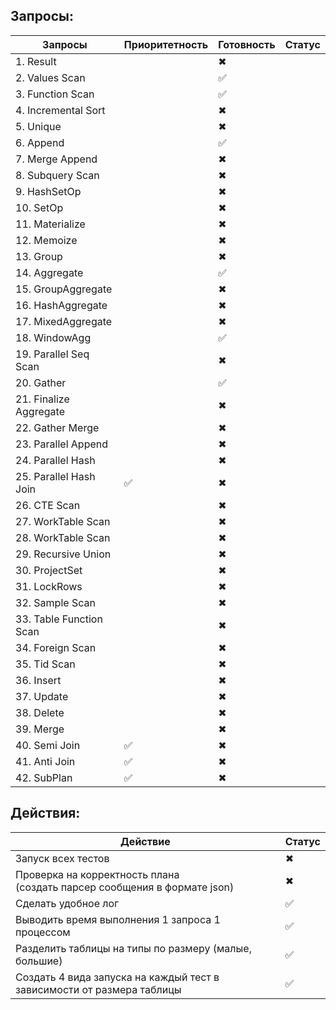 ## Запросы:

| Запросы                 | Приоритетность | Готовность | Статус |
| ----------------------- | -------------- | ---------- | ------ |
| 1. Result               |                | ✖   |        |
| 2. Values Scan          |                | ✅          |        |
| 3. Function Scan        |                | ✅          |        |
| 4. Incremental Sort     |                | ✖   |        |
| 5. Unique               |                | ✖   |        |
| 6. Append               |                | ✅          |        |
| 7. Merge Append         |                | ✖   |        |
| 8. Subquery Scan        |                | ✖   |        |
| 9. HashSetOp            |                | ✖   |        |
| 10. SetOp               |                | ✖   |        |
| 11. Materialize         |                | ✖   |        |
| 12. Memoize             |                | ✖   |        |
| 13. Group               |                | ✖   |        |
| 14. Aggregate           |                | ✅          |        |
| 15. GroupAggregate      |                | ✖   |        |
| 16. HashAggregate       |                | ✖   |        |
| 17. MixedAggregate      |                | ✖   |        |
| 18. WindowAgg           |                | ✅          |        |
| 19. Parallel Seq Scan   |                | ✖   |        |
| 20. Gather              |                | ✅          |        |
| 21. Finalize Aggregate  |                | ✖   |        |
| 22. Gather Merge        |                | ✖   |        |
| 23. Parallel Append     |                | ✖   |        |
| 24. Parallel Hash       |                | ✖   |        |
| 25. Parallel Hash Join  | ✅              | ✖   |        |
| 26. CTE Scan            |                | ✖   |        |
| 27. WorkTable Scan      |                | ✖   |        |
| 28. WorkTable Scan      |                | ✖   |        |
| 29. Recursive Union     |                | ✖   |        |
| 30. ProjectSet          |                | ✖   |        |
| 31. LockRows            |                | ✖   |        |
| 32. Sample Scan         |                | ✖   |        |
| 33. Table Function Scan |                | ✖   |        |
| 34. Foreign Scan        |                | ✖   |        |
| 35. Tid Scan            |                | ✖   |        |
| 36. Insert              |                | ✖   |        |
| 37. Update              |                | ✖   |        |
| 38. Delete              |                | ✖   |        |
| 39. Merge               |                | ✖   |        |
| 40. Semi Join           | ✅              | ✖   |        |
| 41. Anti Join           | ✅              | ✖   |        |
| 42. SubPlan             | ✅              | ✖   |        |

## Действия:

| Действие                                                                      | Статус |
|-------------------------------------------------------------------------------|----|
 | Запуск всех тестов                                                            | ✖  |
  | Проверка на корректность плана <br/>(создать парсер сообщения в формате json) | ✖  |
| Сделать удобное лог                                                           | ✅    |
| Выводить время выполнения 1 запроса 1 процессом                               | ✅    |
| Разделить таблицы на типы по размеру (малые, большие)                         | ✅    |
| Создать 4 вида запуска на каждый тест в зависимости от размера таблицы        | ✅    |
 